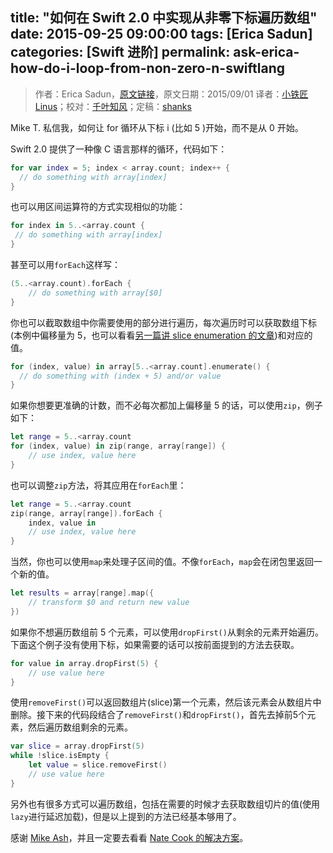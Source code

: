 title: "如何在 Swift 2.0 中实现从非零下标遍历数组"
date: 2015-09-25 09:00:00
tags: [Erica Sadun]
categories: [Swift 进阶]
permalink: ask-erica-how-do-i-loop-from-non-zero-n-swiftlang
---
> 作者：Erica Sadun，[原文链接](http://ericasadun.com/2015/09/01/ask-erica-how-do-i-loop-from-non-zero-n-swiftlang/)，原文日期：2015/09/01
> 译者：[小铁匠Linus](http://weibo.com/linusling)；校对：[千叶知风](http://weibo.com/xiaoxxiao)；定稿：[shanks](http://codebuild.me/)
  








<!--此处开始正文-->

Mike T. 私信我，如何让 for 循环从下标 i (比如 5 )开始，而不是从 0 开始。

Swift 2.0 提供了一种像 C 语言那样的循环，代码如下：

```swift
for var index = 5; index < array.count; index++ {
  // do something with array[index]
}
```

也可以用区间运算符的方式实现相似的功能：
<!--more-->

```swift
for index in 5..<array.count {
 // do something with array[index]
}
```

甚至可以用`forEach`这样写：

```swift
(5..<array.count).forEach {
    // do something with array[$0]
}
```

你也可以截取数组中你需要使用的部分进行遍历，每次遍历时可以获取数组下标(本例中偏移量为 5，也可以看看[另一篇讲 slice enumeration 的文章](http://ericasadun.com/2015/09/01/beta-6-slice-indices-zero-and-what-beta-6-doesnt-change-swiftlang/))和对应的值。

```swift
for (index, value) in array[5..<array.count].enumerate() {
  // do something with (index + 5) and/or value
}
```

如果你想要更准确的计数，而不必每次都加上偏移量 5 的话，可以使用`zip`，例子如下：

```swift
let range = 5..<array.count
for (index, value) in zip(range, array[range]) {        
    // use index, value here
}
``` 

也可以调整`zip`方法，将其应用在`forEach`里：

```swift
let range = 5..<array.count
zip(range, array[range]).forEach {
    index, value in
    // use index, value here
}
```

当然，你也可以使用`map`来处理子区间的值。不像`forEach`，`map`会在闭包里返回一个新的值。

```swift
let results = array[range].map({
    // transform $0 and return new value
})
```

如果你不想遍历数组前 5 个元素，可以使用`dropFirst()`从剩余的元素开始遍历。下面这个例子没有使用下标，如果需要的话可以按前面提到的方法去获取。

```swift
for value in array.dropFirst(5) {
    // use value here
}
```

使用`removeFirst()`可以返回数组片(slice)第一个元素，然后该元素会从数组片中删除。接下来的代码段结合了`removeFirst()`和`dropFirst()`，首先去掉前5个元素，然后遍历数组剩余的元素。

```swift
var slice = array.dropFirst(5)
while !slice.isEmpty {
    let value = slice.removeFirst()
    // use value here
}
```

另外也有很多方式可以遍历数组，包括在需要的时候才去获取数组切片的值(使用`lazy`进行延迟加载)，但是以上提到的方法已经基本够用了。

感谢 [Mike Ash](http://mikeash.com/)，并且一定要去看看 [Nate Cook 的解决方案](https://gist.github.com/natecook1000/b6be8929451bb6f35ad4)。